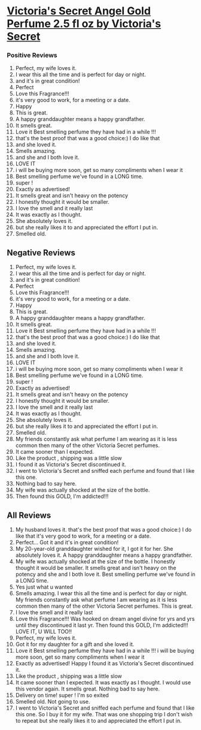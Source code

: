 # [Victoria&#x27;s Secret Angel Gold Perfume 2.5 fl oz by Victoria&#x27;s Secret](https://products.checkmycream.com/products/Victoria&#x27;s-Secret-Angel-Gold-Perfume-2.5-fl-oz-by-Victoria&#x27;s-Secret.html)

### Positive Reviews

<ol>
      <li>Perfect, my wife loves it.</li>
      <li>I wear this all the time and is perfect for day or night.</li>
      <li>and it&#x27;s in great condition!</li>
      <li>Perfect</li>
      <li>Love this Fragrance!!!</li>
      <li>it&#x27;s very good to work, for a meeting or a date.</li>
      <li>Happy</li>
      <li>This is great.</li>
      <li>A happy granddaughter means a happy grandfather.</li>
      <li>It smells great.</li>
      <li>Love it Best smelling perfume they have had in a while !!!</li>
      <li>that&#x27;s the best proof that was a good choice:) I do like that</li>
      <li>and she loved it.</li>
      <li>Smells amazing.</li>
      <li>and she and I both love it.</li>
      <li>LOVE IT</li>
      <li>i will be buying more soon, get so many compliments when I wear it</li>
      <li>Best smelling perfume we&#x27;ve found in a LONG time.</li>
      <li>super !</li>
      <li>Exactly as advertised!</li>
      <li>It smells great and isn&#x27;t heavy on the potency</li>
      <li>I honestly thought it would be smaller.</li>
      <li>I love the smell and it really last</li>
      <li>It was exactly as I thought.</li>
      <li>She absolutely loves it.  </li>
      <li>but she really likes it to and appreciated the effort I put in.</li>
      <li>Smelled old.</li>
</ol>


<h2>Negative Reviews</h2>
<ol>
<li> Perfect, my wife loves it.</li>
<li> I wear this all the time and is perfect for day or night.</li>
<li> and it&#x27;s in great condition!</li>
<li> Perfect</li>
<li> Love this Fragrance!!!</li>
<li> it&#x27;s very good to work, for a meeting or a date.</li>
<li> Happy</li>
<li> This is great.</li>
<li> A happy granddaughter means a happy grandfather.</li>
<li> It smells great.</li>
<li> Love it Best smelling perfume they have had in a while !!!</li>
<li> that&#x27;s the best proof that was a good choice:) I do like that</li>
<li> and she loved it.</li>
<li> Smells amazing.</li>
<li> and she and I both love it.</li>
<li> LOVE IT</li>
<li> i will be buying more soon, get so many compliments when I wear it</li>
<li> Best smelling perfume we&#x27;ve found in a LONG time.</li>
<li> super !</li>
<li> Exactly as advertised!</li>
<li> It smells great and isn&#x27;t heavy on the potency</li>
<li> I honestly thought it would be smaller.</li>
<li> I love the smell and it really last</li>
<li> It was exactly as I thought.</li>
<li> She absolutely loves it.  </li>
<li> but she really likes it to and appreciated the effort I put in.</li>
<li> Smelled old.</li>
<li> My friends constantly ask what perfume I am wearing as it is less common then many of the other Victoria Secret perfumes.</li>
<li> It came sooner than I expected.</li>
<li> Like the product , shipping was a little slow</li>
<li> I found it as Victoria&#x27;s Secret discontinued it.</li>
<li> I went to Victoria&#x27;s Secret and sniffed each perfume and found that I like this one.</li>
<li> Nothing bad to say here.</li>
<li> My wife was actually shocked at the size of the bottle.</li>
<li> Then found this GOLD, I&#x27;m addicted!!!</li>
</ol>

<h2>All Reviews</h2>

<ol>
    <li> My husband loves it. that&#x27;s the best proof that was a good choice:) I do like that it&#x27;s very good to work, for a meeting or a date.</li>
    <li> Perfect... Got it and it&#x27;s in great condition!</li>
    <li> My 20-year-old granddaughter wished for it, I got it for her.  She absolutely loves it.  A happy granddaughter means a happy grandfather.</li>
    <li> My wife was actually shocked at the size of the bottle. I honestly thought it would be smaller. It smells great and isn&#x27;t heavy on the potency and she and I both love it. Best smelling perfume we&#x27;ve found in a LONG time.</li>
    <li> Yes just what u wanted</li>
    <li> Smells amazing. I wear this all the time and is perfect for day or night. My friends constantly ask what perfume I am wearing as it is less common then many of the other Victoria Secret perfumes. This is great.</li>
    <li> I love the smell and it really last</li>
    <li> Love this Fragrance!!! Was hooked on dream angel divine for yrs and yrs until they discontinued it last yr. Then found this GOLD, I&#x27;m addicted!!! LOVE IT, U WILL TOO!!</li>
    <li> Perfect, my wife loves it.</li>
    <li> Got it for my daughter for a gift and she loved it.</li>
    <li> Love it Best smelling perfume they have had in a while !!! i will be buying more soon, get so many compliments when I wear it</li>
    <li> Exactly as advertised! Happy I found it as Victoria&#x27;s Secret discontinued it.</li>
    <li> Like the product , shipping was a little slow</li>
    <li> It came sooner than I expected. It was exactly as I thought. I would use this vendor again. It smells great. Nothing bad to say here.</li>
    <li> Delivery on time!  super ! I&#x27;m so exited</li>
    <li> Smelled old. Not going to use.</li>
    <li> I went to Victoria&#x27;s Secret and sniffed each perfume and found that I like this one. So I buy it for my wife.  That was one shopping trip I don&#x27;t wish to repeat but she really likes it to and appreciated the effort I put in.</li>
</ol>




